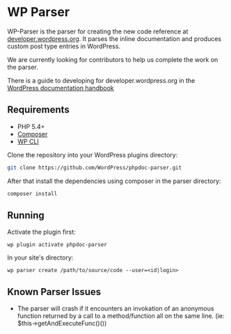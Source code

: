 # WP Parser

WP-Parser is the parser for creating the new code reference at [developer.wordpress.org](https://developer.wordpress.org/reference). It parses the inline documentation and produces custom post type entries in WordPress.

We are currently looking for contributors to help us complete the work on the parser.

There is a guide to developing for developer.wordpress.org in the [WordPress documentation handbook](https://make.wordpress.org/docs/handbook/projects/devhub/)

## Requirements
* PHP 5.4+
* [Composer](https://getcomposer.org/)
* [WP CLI](https://wp-cli.org/)

Clone the repository into your WordPress plugins directory:

```bash
git clone https://github.com/WordPress/phpdoc-parser.git
```

After that install the dependencies using composer in the parser directory:

```bash
composer install
```

## Running
Activate the plugin first:

    wp plugin activate phpdoc-parser

In your site's directory:

    wp parser create /path/to/source/code --user=<id|login>

## Known Parser Issues
- The parser will crash if it encounters an invokation of an anonymous function returned by a call to a method/function all on the same line. (ie: $this->getAndExecuteFunc()())
